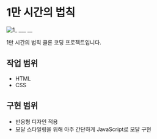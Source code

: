 # 1만 시간의 법칙

![1_ ___ __](https://github.com/user-attachments/assets/40a49a74-d438-48dd-a675-640d59248cae)


1만 시간의 법칙 클론 코딩 프로젝트입니다.

## 작업 범위
- HTML
- CSS

## 구현 범위
- 반응형 디자인 적용
- 모달 스타일링을 위해 아주 간단하게 JavaScript로 모달 구현
